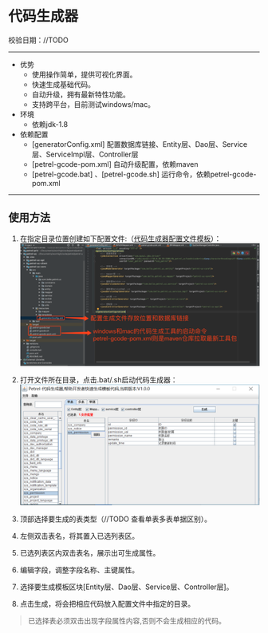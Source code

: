 # 代码生成器

校验日期：//TODO

---

* 优势
  * 使用操作简单，提供可视化界面。
  * 快速生成基础代码。
  * 自动升级，拥有最新特性功能。
  * 支持跨平台，目前测试windows/mac。
* 环境
  * 依赖jdk-1.8
* 依赖配置
  * \[generatorConfig.xml\] 配置数据库链接、Entity层、Dao层、Service层、ServiceImpl层、Controller层
  * \[petrel-gcode-pom.xml\] 自动升级配置，依赖maven
  * \[petrel-gcode.bat\] 、\[petrel-gcode.sh\] 运行命令，依赖petrel-gcode-pom.xml

---

## 使用方法

1. 在指定目录位置创建如下配置文件:（[代码生成器配置文件模板](/kuo-zhan/dai-ma-sheng-cheng-qi/dai-ma-sheng-cheng-qi-pei-zhi-wen-jian-shuo-ming.md)）：![](/assets/代码生成器配置文件放置路径.png)

2. 打开文件所在目录，点击.bat/.sh启动代码生成器：![](/assets/代码生成器界面.png)

3. 顶部选择要生成的表类型（//TODO 查看单表多表单据区别）。

4. 左侧双击表名，将其置入已选列表区。

5. 已选列表区内双击表名，展示出可生成属性。

6. 编辑字段，调整字段名称、主键属性。

7. 选择要生成模板区块\[Entity层、Dao层、Service层、Controller层\]。

8. 点击生成，将会把相应代码放入配置文件中指定的目录。

> 已选择表必须双击出现字段属性内容,否则不会生成相应的代码。



